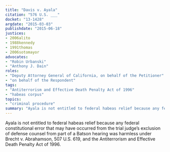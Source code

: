 ```yaml
---
title: "Davis v. Ayala"
citation: "576 U.S. ___"
docket: "13-1428"
argdate: "2015-03-03"
publishdate: "2015-06-18"
justices:
- 2006alito
- 1988kennedy
- 1991thomas
- 2006sotomayor
advocates:
- "Robin Urbanski"
- "Anthony J. Dain"
roles:
- "Deputy Attorney General of California, on behalf of the Petitioner"
- "on behalf of the Respondent"
tags:
- "Antiterrorism and Effective Death Penalty Act of 1996"
- "habeas corpus"
topics:
- "criminal procedure"
summary: "Ayala is not entitled to federal habeas relief because any federal constitutional error that may have occurred from the trial judge’s exclusion of defense counsel from part of a Batson hearing was harmless under Brecht v. Abrahamson, 507 U.S. 619, and the Antiterrorism and Effective Death Penalty Act of 1996."
---
```

Ayala is not entitled to federal habeas relief because any federal constitutional error that may have occurred from the trial judge’s exclusion of defense counsel from part of a Batson hearing was harmless under Brecht v. Abrahamson, 507 U.S. 619, and the Antiterrorism and Effective Death Penalty Act of 1996.